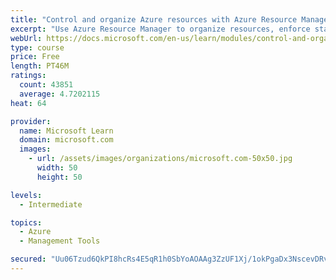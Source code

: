 ```yaml
---
title: "Control and organize Azure resources with Azure Resource Manager"
excerpt: "Use Azure Resource Manager to organize resources, enforce standards, and protect critical assets from deletion."
webUrl: https://docs.microsoft.com/en-us/learn/modules/control-and-organize-with-azure-resource-manager/
type: course
price: Free
length: PT46M
ratings:
  count: 43851
  average: 4.7202115
heat: 64

provider:
  name: Microsoft Learn
  domain: microsoft.com
  images:
    - url: /assets/images/organizations/microsoft.com-50x50.jpg
      width: 50
      height: 50

levels:
  - Intermediate

topics:
  - Azure
  - Management Tools

secured: "Uu06Tzud6QkPI8hcRs4E5qR1h0SbYoAOAAg3ZzUF1Xj/1okPgaDx3NscevDRvpO9kLdmF+QavdbLEvEuXFrF4oIIl2eh3LMMNXP5Y4vihbTu9vdxIPOTbwb6sPV/S4XBykW+u1bN5ABYSGiPz/MAHwQQWG0+x8rb9D0Er2ibjNutzDyY3nFPvdBMyfpNWqUKHZboFp4xFSXlnouiUNhiB22O7zlRBeC3yIQWUaXL9Zj6TjMIJxk27bN9fNMF3d/fWUKym+HxCpON/MYh52mPYk7oZxMTYLZipV+s9ENxOVzK3/674FlNCXlhA/zdCoccjlMwgSGr3rHRlq3J3r3Pp6GM2BmEgrB9Ln833tUmHgceNlZvIVsgG352CvLr58m7dkYqWu+AEfbAfWJD8RxMIlXBZ5X97RnlyXl4aYxI64rlmo/yIiEojYsATkbJEre7;QXmqoRa835f02l73L72WTw=="
---
```


